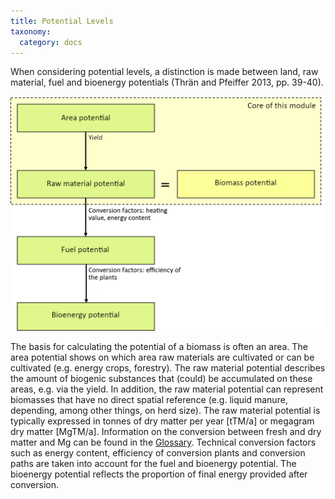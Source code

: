 ```yaml
---
title: Potential Levels
taxonomy:
  category: docs
---
```


When considering potential levels, a distinction is made between land, raw material, fuel and bioenergy potentials (Thrän and Pfeiffer 2013, pp. 39-40). 

![](Skript_DBFZ_Potenzialebenen_en.png?lightbox=800&resize=500&classes=caption "Potentia levels in regard to a conversion pathway. Adapted from: Thrän and Pfeiffer 2013")


The basis for calculating the potential of a biomass is often an area. The area potential shows on which area raw materials are cultivated or can be cultivated (e.g. energy crops, forestry). The raw material potential describes the amount of biogenic substances that (could) be accumulated on these areas, e.g. via the yield. In addition, the raw material potential can represent biomasses that have no direct spatial reference (e.g. liquid manure, depending, among other things, on herd size). The raw material potential is typically expressed in tonnes of dry matter per year [tTM/a] or megagram dry matter [MgTM/a]. Information on the conversion between fresh and dry matter and Mg can be found in the [Glossary](https://learn.opengeoedu.de/biomassepotenzial/vorlesung/glossar). Technical conversion factors such as energy content, efficiency of conversion plants and conversion paths are taken into account for the fuel and bioenergy potential. The bioenergy potential reflects the proportion of final energy provided after conversion.

